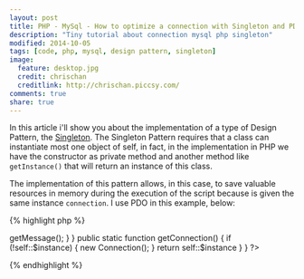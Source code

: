 ```yaml
---
layout: post
title: PHP - MySql - How to optimize a connection with Singleton and PDO
description: "Tiny tutorial about connection mysql php singleton"
modified: 2014-10-05
tags: [code, php, mysql, design pattern, singleton]
image:
  feature: desktop.jpg
  credit: chrischan
  creditlink: http://chrischan.piccsy.com/
comments: true
share: true  
---
```


In this article i'll show you about the implementation of a type of Design Pattern, the [Singleton](http://en.wikipedia.org/wiki/Singleton_pattern). The Singleton Pattern requires that a class can instantiate most one object of self, in fact, in the implementation in PHP we have the constructor as private method and another method like `getInstance()` that will return an instance of this class.

The implementation of this pattern allows, in this case, to save valuable resources in memory during the execution of the script because is given the same instance `connection`. I use PDO in this example, below:

{% highlight php %}
<?php

class Connection {

    protected static $instance;

    private static $dsn = 'mysql:host=localhost;dbname=DBNAME';

    private static $username = 'username';

    private static $password = 'password';

    private function __construct() {
        try {
            self::$instance = new PDO(self::$dsn, self::$username, self::$password);
        } catch (PDOException $e) {
            echo "MySql Connection Error: " . $e->getMessage();
        }
    }

    public static function getConnection() {
        if (!self::$instance) {
            new Connection();
        }

        return self::$instance
    }

}

?> 
{% endhighlight %}

